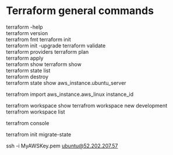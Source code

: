 # Terraform general commands

terraform -help  
terraform version  
terrafrom fmt
terraform init  
terraform init -upgrade
terraform validate  
terraform providers
terraform plan  
terraform apply  
terraform show terraform show  
terraform state list  
terraform destroy  
terraform state show aws_instance.ubuntu_server

terrafrom import aws_instance.aws_linux instance_id

terrafrom workspace show
terrafrom workspace new development
terrafrom workspace list

terrafrom console

terrafrom init migrate-state




ssh -i MyAWSKey.pem ubuntu@52.202.207.57
 